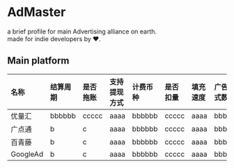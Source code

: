 # AdMaster
a brief profile for main Advertising alliance on earth.  
made for indie developers by ❤️.

## Main platform
| 名称 | 结算周期 | 是否拖账 | 支持提现方式 | 计费币种 | 是否扣量 | 填充速度 | 广告样式数目 | 有灰产广告 | 所属国家 |
| :--- | :---- | :---- | :---- | :---- | :---- | :---- | :---- | :---- | :---- |
| 优量汇 | bbbbbb | ccccc | aaaa | bbbbbb | ccccc | aaaa | bbbbbb | ccccc | aaaa |
| 广点通    | b      | c     | aaaa | bbbbbb | ccccc | aaaa | bbbbbb | ccccc | aaaa |
| 百青藤    | b      | c     | aaaa | bbbbbb | ccccc | aaaa | bbbbbb | ccccc | aaaa |
| GoogleAd    | b      | c     | aaaa | bbbbbb | ccccc | aaaa | bbbbbb | ccccc | aaaa |

